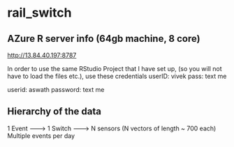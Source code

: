 # rail_switch
## AZure R server info (64gb machine, 8 core)
http://13.84.40.197:8787

In order to use the same RStudio Project that I have set up, (so you will not have to load the files etc.), use these credentials userID: vivek
pass: text me

userid: aswath
password: text me


## Hierarchy of the data
1 Event ---> 1 Switch ---> N sensors (N vectors of length ~ 700 each)
Multiple events per day

